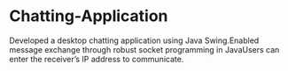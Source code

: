 # Chatting-Application
Developed a desktop chatting application using Java  Swing.Enabled message exchange through robust socket  programming in JavaUsers can enter the receiver’s IP address to  communicate. 
